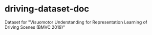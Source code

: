 # driving-dataset-doc
Dataset for "Visuomotor Understanding for Representation Learning of Driving Scenes (BMVC 2019)" 
